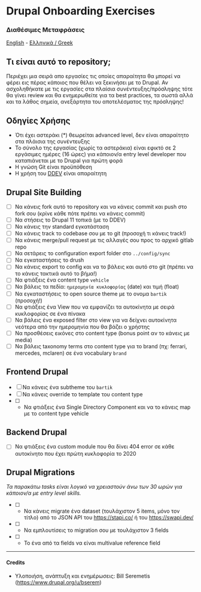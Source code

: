 # Drupal Onboarding Exercises

### Διαθέσιμες Μεταφράσεις

[English](README.md) - [Ελληνικά / Greek](README.el.md)

## Τι είναι αυτό το repository;

Περιέχει μια σειρά απο εργασίες τις οποίες απαραίτητα θα μπορεί να φέρει εις πέρας κάποιος που θέλει να ξεκινήσει με το Drupal.
Αν ασχοληθήκατε με τις εργασίες στα πλαίσια συνέντευξης/πρόσληψης τότε θα γίνει review και θα ενημερωθείτε για τα best practices,
τα σωστά αλλά και τα λάθος σημεία, ανεξάρτητα του αποτελέσματος της πρόσληψης!

## Οδηγίες Χρήσης

- Ότι έχει αστεράκι (*) θεωρείται advanced level, δεν είναι απαραίτητο στα πλάισια της συνέντευξης
- Το σύνολο της εργασίας (χωρίς τα αστεράκια) είναι εφικτό σε 2 εργάσιμες ημέρες (16 ώρες) για κάποιον/α entry level developer που καταπιάνεται με το Drupal για πρώτη φορά
- Η γνώση Git είναι προϋπόθεση
- Η χρήση του [DDEV](https://github.com/ddev/ddev) είναι απαραίτητη

## Drupal Site Building

- [ ] Να κάνεις fork αυτό το repository και να κάνεις commit και push στο fork σου (κρίνε κάθε πότε πρέπει να κάνεις commit)
- [ ] Να στήσεις το Drupal 11 τοπικά (με το DDEV)
- [ ] Να κάνεις την standard εγκατάσταση
- [ ] Να κάνεις track το codebase σου με το git (προσοχή τι κάνεις track!)
- [ ] Να κάνεις merge/pull request με τις αλλαγές σου προς το αρχικό gitlab repo
- [ ] Να σετάρεις το configuration export folder στο `../config/sync`
- [ ] Να εγκαταστήσεις το drush
- [ ] Να κάνεις export το config και να το βάλεις και αυτό στο git (πρέπει να το κάνεις τακτικά αυτό το βήμα!)
- [ ] Να φτιάξεις ένα content type `vehicle`
- [ ] Να βάλεις τα πεδία: `ημερομηνία κυκλοφορίας` (date) και τιμή (float)
- [ ] Να εγκαταστήσεις το open source theme με το ονομα `bartik` (προσοχή!)
- [ ] Να φτιάξεις ένα View που να εμφανίζει τα αυτοκίνητα με σειρά κυκλοφορίας σε ένα πίνακα
- [ ] Να βάλεις ένα exposed filter στο view για να δείχνει αυτοκίνητα νεότερα από την ημερομηνία που θα βάζει ο χρήστης 
- [ ] Να προσθέσεις εικόνες στο content type (bonus point αν το κάνεις με media)
- [ ] Να βάλεις taxonomy terms στο content type για το brand (πχ: ferrari, mercedes, mclaren) σε ένα vocabulary `brand`

## Frontend Drupal

- [ ] Να κάνεις ένα subtheme του `bartik`
- [ ] Να κάνεις override το template του content type
- [ ] * Να φτιάξεις ένα Single Directory Component και να το κάνεις map με το content type vehicle

## Backend Drupal
  
- [ ] Να φτιάξεις ένα custom module που θα δίνει 404 error σε κάθε αυτοκίνητο που έχει πρώτη κυκλοφορία το 2020

## Drupal Migrations

_Τα παρακάτω tasks είναι λογικό να χρειαστούν άνω των 30 ωρών για κάποιον/α με entry level skills._

- [ ] * Να κάνεις migrate ένα dataset (τουλάχιστον 5 items, μόνο τον τίτλο) από το JSON API του https://stapi.co/ ή του https://swapi.dev/
- [ ] * Να εμπλουτίσεις το migration σου με τουλάχιστον 3 fields
- [ ] * Το ένα από τα fields να είναι multivalue reference field

---

#### Credits

- Υλοποιήση, ανάπτυξη και ενημέρωσεις: Bill Seremetis (https://www.drupal.org/u/bserem)
